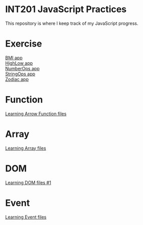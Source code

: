 # INT201 JavaScript Practices
This repository is where I keep track of my JavaScript progress.
# Exercise
[BMI app](https://github.com/Joe-sit/INT201-63130500091-MyWorks/tree/master/exercises/BMI) <br>
[HighLow app](https://github.com/Joe-sit/INT201-63130500091-MyWorks/tree/master/exercises/HighLow) <br>
[NumberOps app](https://github.com/Joe-sit/INT201-63130500091-MyWorks/tree/master/exercises/NumberOpsMenu) <br>
[StringOps app](https://github.com/Joe-sit/INT201-63130500091-MyWorks/tree/master/exercises/StringOpsMenu) <br>
[Zodiac app](https://github.com/Joe-sit/INT201-63130500091-MyWorks/tree/master/exercises/Zodiac) <br>


# Function
[Learning Arrow Function files](https://github.com/Joe-sit/INT201-63130500091-MyWorks/tree/master/self-study/Function)
# Array
[Learning Array files](https://github.com/Joe-sit/INT201-63130500091-MyWorks/tree/master/self-study/Array)
# DOM
[Learning DOM files #1](https://github.com/Joe-sit/INT201-63130500091-MyWorks/tree/master/self-study/DOM)
# Event
[Learning Event files](https://github.com/Joe-sit/INT201-63130500091-MyWorks/tree/master/self-study/Event)
